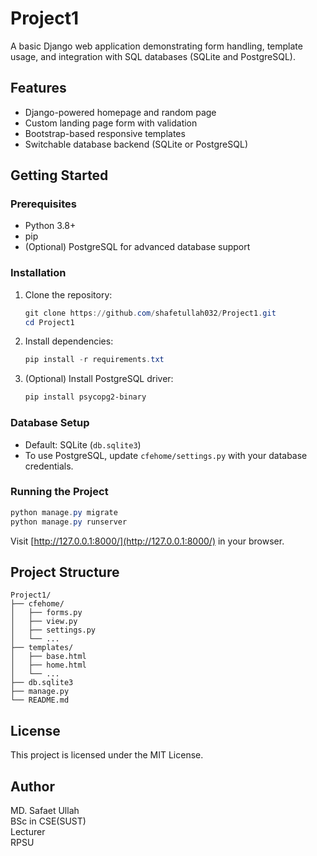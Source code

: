 # Project1

A basic Django web application demonstrating form handling, template usage, and integration with SQL databases (SQLite and PostgreSQL).

## Features

- Django-powered homepage and random page
- Custom landing page form with validation
- Bootstrap-based responsive templates
- Switchable database backend (SQLite or PostgreSQL)

## Getting Started

### Prerequisites

- Python 3.8+
- pip
- (Optional) PostgreSQL for advanced database support

### Installation

1. Clone the repository:
    ```powershell
    git clone https://github.com/shafetullah032/Project1.git
    cd Project1
    ```

2. Install dependencies:
    ```powershell
    pip install -r requirements.txt
    ```

3. (Optional) Install PostgreSQL driver:
    ```powershell
    pip install psycopg2-binary
    ```

### Database Setup

- Default: SQLite (`db.sqlite3`)
- To use PostgreSQL, update `cfehome/settings.py` with your database credentials.

### Running the Project

```powershell
python manage.py migrate
python manage.py runserver
```

Visit [http://127.0.0.1:8000/](http://127.0.0.1:8000/) in your browser.

## Project Structure

```
Project1/
├── cfehome/
│   ├── forms.py
│   ├── view.py
│   ├── settings.py
│   └── ...
├── templates/
│   ├── base.html
│   ├── home.html
│   └── ...
├── db.sqlite3
├── manage.py
└── README.md
```

## License

This project is licensed under the MIT License.

## Author

MD. Safaet Ullah<br>
BSc in CSE(SUST)<br>
Lecturer<br>
RPSU

